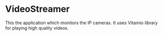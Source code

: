 # VideoStreamer
This the application which monitors the IP cameras. It uses Vitamio library for playing high quality videos.

